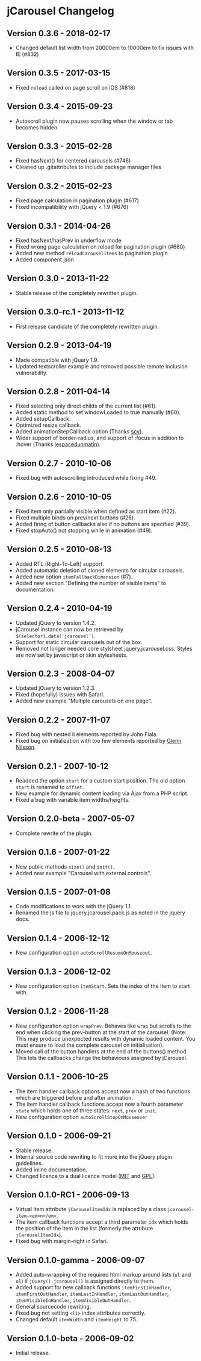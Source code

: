 jCarousel Changelog
===================

Version 0.3.6 - 2018-02-17
--------------------------

  * Changed default list width from 20000em to 10000em to fix issues with IE (#832)

Version 0.3.5 - 2017-03-15
--------------------------

  * Fixed `reload` called on page scroll on iOS (#818)

Version 0.3.4 - 2015-09-23
--------------------------

  * Autoscroll plugin now pauses scrolling when the window or tab becomes hidden

Version 0.3.3 - 2015-02-28
--------------------------

  * Fixed hasNext() for centered carousels (#746)
  * Cleaned up .gitattributes to include package manager files

Version 0.3.2 - 2015-02-23
--------------------------

  * Fixed page calculation in pagination plugin (#617)
  * Fixed incompatibility with jQuery < 1.9 (#676)

Version 0.3.1 - 2014-04-26
--------------------------

  * Fixed hasNext/hasPrev in underflow mode
  * Fixed wrong page calculation on reload for pagination plugin (#660)
  * Added new method `reloadCarouselItems` to pagination plugin
  * Added component.json

Version 0.3.0 - 2013-11-22
--------------------------

  * Stable release of the completely rewritten plugin.

Version 0.3.0-rc.1 - 2013-11-12
--------------------------

  * First release candidate of the completely rewritten plugin.

Version 0.2.9 - 2013-04-19
--------------------------

  * Made compatible with jQuery 1.9.
  * Updated textscroller example and removed possible remote inclusion vulnerability.

Version 0.2.8 - 2011-04-14
--------------------------

  * Fixed selecting only direct childs of the current list (#61).
  * Added static method to set windowLoaded to true manually (#60).
  * Added setupCallback.
  * Optimized resize callback.
  * Added animationStepCallback option (Thanks [scy](https://github.com/scy)).
  * Wider support of border-radius, and support of :focus in addition to :hover (Thanks [lespacedunmatin](https://github.com/lespacedunmatin)).

Version 0.2.7 - 2010-10-06
--------------------------

  * Fixed bug with autoscrolling introduced while fixing #49.

Version 0.2.6 - 2010-10-05
--------------------------

  * Fixed item only partially visible when defined as start item (#22).
  * Fixed multiple binds on prev/next buttons (#26).
  * Added firing of button callbacks also if no buttons are specified (#39).
  * Fixed stopAuto() not stopping while in animation (#49).

Version 0.2.5 - 2010-08-13
--------------------------

  * Added RTL (Right-To-Left) support.
  * Added automatic deletion of cloned elements for circular carousels.
  * Added new option `itemFallbackDimension` (#7).
  * Added new section "Defining the number of visible items" to documentation.

Version 0.2.4 - 2010-04-19
--------------------------

  * Updated jQuery to version 1.4.2.
  * jCarousel instance can now be retrieved by `$(selector).data('jcarousel')`.
  * Support for static circular carousels out of the box.
  * Removed not longer needed core stylsheet jquery.jcarousel.css. Styles are now set by javascript or skin stylesheets.

Version 0.2.3 - 2008-04-07
--------------------------

  * Updated  jQuery to version 1.2.3.
  * Fixed (hopefully) issues with Safari.
  * Added new example "Multiple carousels on one page".

Version 0.2.2 - 2007-11-07
--------------------------

  * Fixed bug with nested li elements reported by John Fiala.
  * Fixed bug on initialization with too few elements reported by [Glenn Nilsson](http://groups.google.com/group/jquery-en/browse_thread/thread/455edd3814bf2d9c/86f35001bb483024).

Version 0.2.1 - 2007-10-12
--------------------------

  * Readded the option `start` for a custom start position. The old option `start` is renamed to `offset`.
  * New example for dynamic content loading via Ajax from a PHP script.
  * Fixed a bug with variable item widths/heights.

Version 0.2.0-beta - 2007-05-07
--------------------------

  * Complete rewrite of the plugin.

Version 0.1.6 - 2007-01-22
--------------------------

  * New public methods `size()` and `init()`.
  * Added new example "Carousel with external controls".

Version 0.1.5 - 2007-01-08
--------------------------

  * Code modifications to work with the jQuery 1.1.
  * Renamed the js file to jquery.jcarousel.pack.js as noted in the jquery docs.

Version 0.1.4 - 2006-12-12
--------------------------

  * New configuration option `autoScrollResumeOnMouseout`.

Version 0.1.3 - 2006-12-02
--------------------------

  * New configuration option `itemStart`. Sets the index of the item to start with.

Version 0.1.2 - 2006-11-28
--------------------------

  * New configuration option `wrapPrev`. Behaves like `wrap` but scrolls to the end when clicking the prev-button at the start of the carousel. (Note: This may produce unexpected results with dynamic loaded content. You must ensure to load the complete carousel on initialisation).
  * Moved call of the button handlers at the end of the buttons() method. This lets the callbacks change the behaviours assigned by jCarousel.

Version 0.1.1 - 2006-10-25
--------------------------

  * The item handler callback options accept now a hash of two functions which are triggered before and after animation.
  * The item handler callback functions accept now a fourth parameter `state` which holds one of three states: `next`, `prev` or `init`.
  * New configuration option `autoScrollStopOnMouseover`

Version 0.1.0 - 2006-09-21
--------------------------

  * Stable release.
  * Internal source code rewriting to fit more into the jQuery plugin guidelines.
  * Added inline documentation.
  * Changed licence to a dual licence model (<a href="http://www.opensource.org/licenses/mit-license.php">MIT</a> and <a href="http://www.opensource.org/licenses/gpl-license.php">GPL</a>).

Version 0.1.0-RC1 - 2006-09-13
--------------------------

  * Virtual item attribute `jCarouselItemIdx` is replaced by a class `jcarousel-item-<em>n</em>`.
  * The item callback functions accept a third parameter `idx` which holds the position of the item in the list (formerly the attribute `jCarouselItemIdx`).
  * Fixed bug with margin-right in Safari.

Version 0.1.0-gamma - 2006-09-07
--------------------------

  * Added auto-wrapping of the required html markup around lists (`ul` and `ol`) if `jQuery().jcarousel()` is assigned directly to them.
  * Added support for new callback functions `itemFirstInHandler`, `itemFirstOutHandler`, `itemLastInHandler`, `itemLastOutHandler`, `itemVisibleInHandler`, `itemVisibleOutHandler`.
  * General sourcecode rewriting.
  * Fixed bug not setting `<li>` index attributes correctly.
  * Changed default `itemWidth` and `itemHeight` to 75.

Version 0.1.0-beta - 2006-09-02
--------------------------

  * Initial release.
